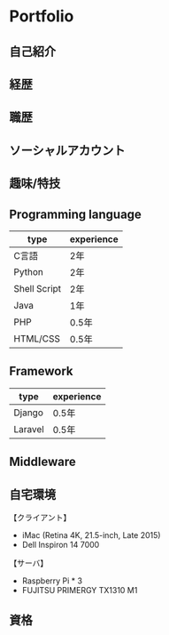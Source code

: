 # Portfolio

## 自己紹介

## 経歴

## 職歴

## ソーシャルアカウント

## 趣味/特技

## Programming language

| type | experience |
----|---- 
| C言語  | 2年 |
| Python | 2年 |
| Shell Script | 2年|
| Java   | 1年|
| PHP    | 0.5年|
| HTML/CSS | 0.5年|

## Framework

| type | experience |
----|---- 
| Django  | 0.5年 |
| Laravel | 0.5年 |

## Middleware

## 自宅環境
【クライアント】
* iMac (Retina 4K, 21.5-inch, Late 2015)
* Dell Inspiron 14 7000

【サーバ】
* Raspberry Pi * 3
* FUJITSU PRIMERGY TX1310 M1

## 資格
